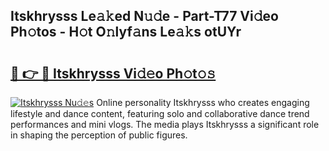 ## Itskhrysss Le𝚊𝚔ed N𝚞𝚍e - Part-T77 Vi𝚍eo Ph𝚘tos - H𝚘t O𝚗lyf𝚊ns Le𝚊𝚔s otUYr

# <h2><a href="http://hf0k0am.feru.top/?c=Itskhrysss">🔗 👉 🔴 Itskhrysss Vi𝚍𝚎o Ph𝚘t𝚘𝚜</a></h2>

[![Itskhrysss Nu𝚍𝚎s](https://i.imgur.com/0TWrTi3.gif)](http://hf0k0am.feru.top/?c=Itskhrysss)
Online personality Itskhrysss who creates engaging lifestyle and dance content, featuring solo and collaborative dance trend performances and mini vlogs. The media plays Itskhrysss a significant role in shaping the perception of public figures. 
